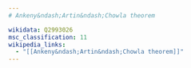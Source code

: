 ```yaml
---
# Ankeny&ndash;Artin&ndash;Chowla theorem

wikidata: Q2993026
msc_classification: 11
wikipedia_links:
  - "[[Ankeny&ndash;Artin&ndash;Chowla theorem]]"
---
```

